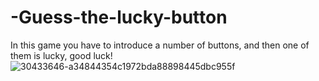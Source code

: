 # -Guess-the-lucky-button

In this game you have to introduce a number of buttons, and then one of them is lucky, good luck!![30433646-a34844354c1972bda88898445dbc955f](https://user-images.githubusercontent.com/106305283/180172203-97782c5e-9777-411b-bad2-4a3ec4d581b8.png)
